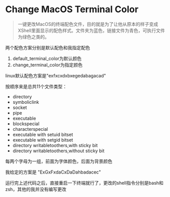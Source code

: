 # Change MacOS Terminal Color

> 一键更改MacOS的终端配色文件，目的就是为了让他从原本的样子变成XShell里面显示的配色样式。文件夹为蓝色，链接文件为青色，可执行文件为绿色之类的。

两个配色方案分别是默认配色和我指定配色

1. default_terminal_color为默认颜色
2. change_terminal_color为指定颜色

linux默认配色方案是"exfxcxdxbxegedabagacad"

按顺序来是总共11个文件类型：

- directory
- symboliclink
- socket
- pipe
- executable
- blockspecial
- characterspecial
- executable with setuid bitset
- executable with setgid bitset
- directory writabletoothers,with sticky bit
- directory writabletoothers,without sticky bit

每两个字母为一组，前面为字体颜色，后面为背景颜色

我给定的方案是 "ExGxFxdaCxDaDahbadacec"

运行完上述代码之后，直接重启一下终端就行了，更改的shell指令分别是bash和zsh，其他的我并没有编写更改
